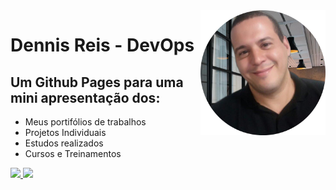<img src="images/perfil.png" align="right" width="200">

# Dennis Reis - DevOps
## Um Github Pages para uma mini apresentação dos: 
- Meus portifólios de trabalhos
- Projetos Individuais
- Estudos realizados
- Cursos e Treinamentos

<div> 
  <a href="https://www.instagram.com/dennisportoreis/" target="_blank">
    <img src="https://img.shields.io/badge/-Instagram-%23E4405F?style=for-the-badge&logo=instagram&logoColor=white" target="_blank">
  </a>
  
  <a href="https://www.linkedin.com/in/dennisreis" target="_blank">
    <img src="https://img.shields.io/badge/-LinkedIn-%230077B5?style=for-the-badge&logo=linkedin&logoColor=white" target="_blank">
  </a> 
</div>